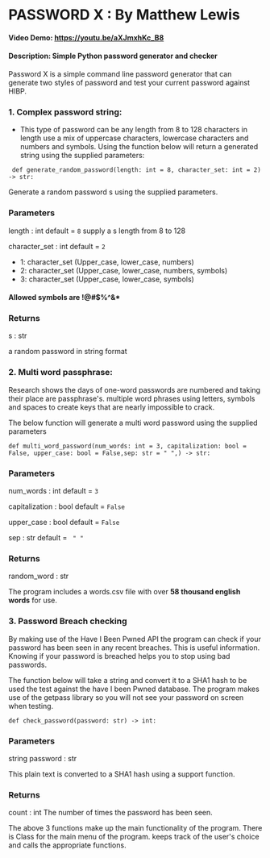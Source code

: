  # PASSWORD X : By Matthew Lewis
 #### Video Demo:  <https://youtu.be/aXJmxhKc_B8>
 #### Description: Simple Python password generator and checker
Password X is a simple command line password generator that can generate two styles of password and test your current password against HIBP.

### 1. Complex password string:
-  This type of password can be any length from 8 to 128 characters in length use a mix of uppercase characters, lowercase characters and numbers and symbols.
Using the function below will return a generated string using the supplied parameters:

` def generate_random_password(length: int = 8, character_set: int = 2) -> str:`
      
Generate a random password s using the supplied parameters.

### Parameters

length : int default = `8` supply a s length from 8 to 128

character_set : int default = `2`

- 1: character_set (Upper_case, lower_case, numbers)
- 2: character_set (Upper_case, lower_case, numbers, symbols)
- 3: character_set (Upper_case, lower_case, symbols)

####  Allowed symbols are !@#$%^&*
### Returns
s : str

a random password in string format


### 2. Multi word passphrase:
Research shows the days of one-word passwords are numbered and taking their place are passphrase's. multiple word phrases using letters, symbols and spaces to create keys that are nearly impossible to crack.

The below function will generate a multi word password using the supplied parameters

`def multi_word_password(num_words: int = 3, capitalization: bool = False, upper_case: bool = False,sep: str = " ",) -> str:`

### Parameters

num_words : int default = `3`

capitalization : bool default = `False`

upper_case : bool default = `False`

sep : str default = ` " "`

### Returns
random_word : str

The program includes a words.csv file with over **58 thousand english words** for use.


### 3. Password Breach checking
By making use of the Have I Been Pwned API the program can check if your password has been seen in any recent breaches. This is useful information. Knowing if your password is breached helps you to stop using bad passwords.
   

The function below will take a string and convert it to a SHA1 hash to be used the test against the have I been Pwned database. The program makes use of the getpass library so you will not see your password on screen when testing.

   `def check_password(password: str) -> int:`

 ### Parameters
 string password : str

This plain text is converted to a SHA1 hash using a support function.

### Returns
     
count : int The number of times the password has been seen.

The above 3 functions make up the main functionality of the program. There is Class for the main menu of the program. keeps track of the user's choice and calls the appropriate functions.